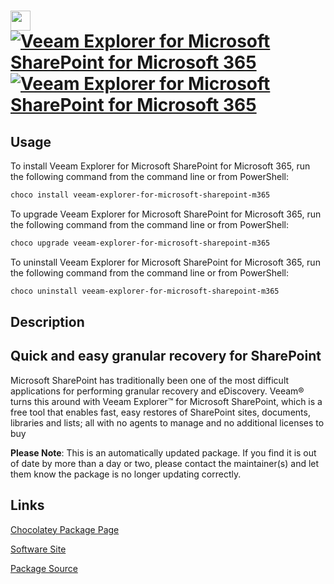 ﻿# <img src="https://cdn.jsdelivr.net/gh/mkevenaar/chocolatey-packages@60e450727876fdaf617f12730af3045c4e10aede/icons/veeam-explorer-for-microsoft-sharepoint-m365.png" width="32" height="32"/> [![Veeam Explorer for Microsoft SharePoint for Microsoft 365](https://img.shields.io/chocolatey/v/veeam-explorer-for-microsoft-sharepoint-m365.svg?label=Veeam+Explorer+for+Microsoft+SharePoint+for+Microsoft+365)](https://community.chocolatey.org/packages/veeam-explorer-for-microsoft-sharepoint-m365) [![Veeam Explorer for Microsoft SharePoint for Microsoft 365](https://img.shields.io/chocolatey/dt/veeam-explorer-for-microsoft-sharepoint-m365.svg)](https://community.chocolatey.org/packages/veeam-explorer-for-microsoft-sharepoint-m365)

## Usage

To install Veeam Explorer for Microsoft SharePoint for Microsoft 365, run the following command from the command line or from PowerShell:

```powershell
choco install veeam-explorer-for-microsoft-sharepoint-m365
```

To upgrade Veeam Explorer for Microsoft SharePoint for Microsoft 365, run the following command from the command line or from PowerShell:

```powershell
choco upgrade veeam-explorer-for-microsoft-sharepoint-m365
```

To uninstall Veeam Explorer for Microsoft SharePoint for Microsoft 365, run the following command from the command line or from PowerShell:

```powershell
choco uninstall veeam-explorer-for-microsoft-sharepoint-m365
```

## Description

## Quick and easy granular recovery for SharePoint

Microsoft SharePoint has traditionally been one of the most difficult applications for performing granular recovery and eDiscovery. Veeam® turns this around with Veeam Explorer™ for Microsoft SharePoint, which is a free tool that enables fast, easy restores of SharePoint sites, documents, libraries and lists; all with no agents to manage and no additional licenses to buy

**Please Note**: This is an automatically updated package. If you find it is
out of date by more than a day or two, please contact the maintainer(s) and
let them know the package is no longer updating correctly.


## Links

[Chocolatey Package Page](https://community.chocolatey.org/packages/veeam-explorer-for-microsoft-sharepoint-m365)

[Software Site](http://www.veeam.com/)

[Package Source](https://github.com/mkevenaar/chocolatey-packages/tree/master/automatic/veeam-explorer-for-microsoft-sharepoint-m365)

